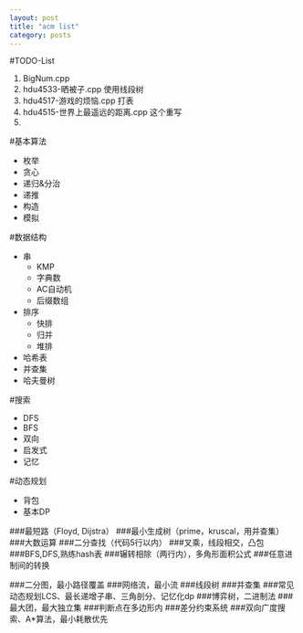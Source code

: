 ```yaml
---
layout: post
title: "acm list"
category: posts
---
```

#TODO-List
1. BigNum.cpp
2. hdu4533-晒被子.cpp 使用线段树
3. hdu4517-游戏的烦恼.cpp 打表 
4. hdu4515-世界上最遥远的距离.cpp  这个重写
5. 


#基本算法
* 枚举
* 贪心
* 递归&分治
* 递推
* 构造
* 模拟

#数据结构
* 串
  * KMP
  * 字典数
  * AC自动机
  * 后缀数组
* 排序
  * 快排
  * 归并
  * 堆排
* 哈希表
* 并查集
* 哈夫曼树
  
#搜索
* DFS
* BFS
* 双向
* 启发式
* 记忆

#动态规划
* 背包
* 基本DP

###最短路（Floyd, Dijstra）
###最小生成树（prime，kruscal，用并查集）
###大数运算
###二分查找（代码5行以内）
###叉乘，线段相交，凸包
###BFS,DFS,熟练hash表
###辗转相除（两行内），多角形面积公式
###任意进制间的转换

###二分图，最小路径覆盖
###网络流，最小流
###线段树
###并查集
###常见动态规划LCS、最长递增子串、三角剖分、记忆化dp 
###博弈树，二进制法
###最大团，最大独立集
###判断点在多边形内
###差分约束系统
###双向广度搜索、A*算法，最小耗散优先
